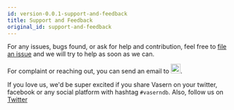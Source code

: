 ```yaml
---
id: version-0.0.1-support-and-feedback
title: Support and Feedback
original_id: support-and-feedback
---
```


For any issues, bugs found, or ask for help and contribution, feel free to [file an issue](https://github.com/ambistudio/vasern/issues) and we will try to help as soon as we can.

For complaint or reaching out, you can send an email to <img src="https://unpkg.com/vasern@0.2.72/docs/resources/support-email.png" height="22" alt="Vasern support email" />.

If you love us, we'd be super excited if you share Vasern on your twitter, facebook or any social platform with hashtag `#vaserndb`. Also, follow us on [Twitter](https://twitter.com/vaserndb)